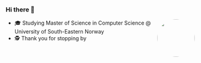 ### Hi there 👋

<img align="right" src="https://user-images.githubusercontent.com/31239471/115021641-80fc7100-9ebc-11eb-903c-5bec3ca270bf.gif" height="100" style="border-radius: 50%"/>

- 🎓 Studying Master of Science in Computer Science @ University of South-Eastern Norway
- 🕵️‍ Thank you for stopping by 



